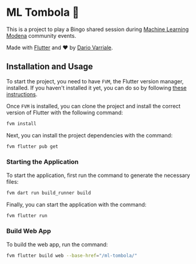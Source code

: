 # ML Tombola 🎰

This is a project to play a Bingo shared session during [Machine Learning Modena](https://www.linkedin.com/company/64597695/) community events.

Made with [Flutter](https://flutter.dev/) and ❤️ by [Dario Varriale](https://www.linkedin.com/in/dario-varriale/).

## Installation and Usage

To start the project, you need to have `FVM`, the Flutter version manager, installed. If you haven't installed it yet, you can do so by following [these instructions](https://fvm.app/documentation/getting-started/installation).

Once `FVM` is installed, you can clone the project and install the correct version of Flutter with the following command:

```bash
fvm install
```

Next, you can install the project dependencies with the command:

```bash
fvm flutter pub get
```

### Starting the Application

To start the application, first run the command to generate the necessary files:

```bash
fvm dart run build_runner build
```

Finally, you can start the application with the command:

```bash
fvm flutter run
```

### Build Web App

To build the web app, run the command:

```bash
fvm flutter build web --base-href="/ml-tombola/"
```
